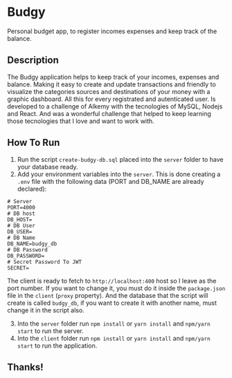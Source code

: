 # Budgy
Personal budget app, to register incomes expenses and keep track of the balance.

## Description
The Budgy application helps to keep track of your incomes, expenses and balance. Making it easy to create and update transactions and friendly to visualize the categories sources and destinations of your money with a graphic dashboard. All this for every registrated and autenticated user. 
Is developed to a challenge of Alkemy with the tecnologies of MySQL, Nodejs and React. And was a wonderful challenge that helped to keep learning those tecnologies that I love and want to work with.

## How To Run
1. Run the script `create-budgy-db.sql` placed into the `server` folder to have your database ready.
2. Add your environment variables into the `server`. This is done creating a `.env` file with the following data (PORT and DB_NAME are already declared):

```
# Server 
PORT=4000
# DB host
DB_HOST=
# DB User
DB_USER=
# DB Name
DB_NAME=budgy_db
# DB Password
DB_PASSWORD=
# Secret Password To JWT
SECRET=
```
The client is ready to fetch to `http://localhost:400` host so I leave as the port number. If you want to change it, you must do it inside the `package.json` file in the `client` (`proxy` property). And the database that the script will create is called `budgy_db`, if you want to create it with another name, must change it in the script also.

3. Into the `server` folder run `npm install` or `yarn install` and `npm/yarn start` to run the server.
4. Into the `client` folder run `npm install` or `yarn install` and `npm/yarn start` to run the application.

## Thanks!
